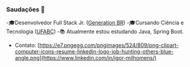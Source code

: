 ### Saudações 🖖 

-🎓Desenvolvedor Full Stack Jr. ([Generation BR](https://brazil.generation.org/))
-🎓Cursando Ciência e Tecnologia ([UFABC](https://cursos.ufabc.edu.br/bacharelado-em-neurociencia/discentes/matriz-curricular))
-📚 Atualmente estou estudando Java, Spring Boot. 
- Contato: [https://e7.pngegg.com/pngimages/524/809/png-clipart-computer-icons-resume-linkedin-logo-job-hunting-others-blue-angle.png](https://www.linkedin.com/in/igor-milhomens/)
